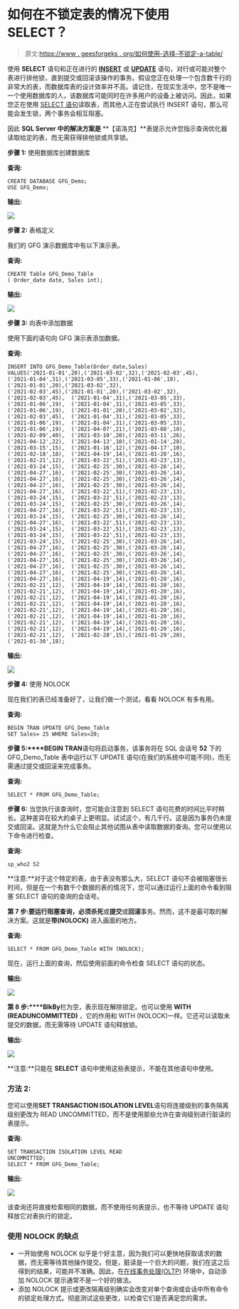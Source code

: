 # 如何在不锁定表的情况下使用 SELECT？

> 原文:[https://www . geesforgeks . org/如何使用-选择-不锁定-a-table/](https://www.geeksforgeeks.org/how-to-use-select-without-locking-a-table/)

使用 **SELECT** 语句和正在进行的 [**INSERT**](https://www.geeksforgeeks.org/sql-insert-statement/) 或 [**UPDATE**](https://www.geeksforgeeks.org/sql-update-statement/) 语句，对行或可能对整个表进行排他锁，直到提交或回滚该操作的事务。假设您正在处理一个包含数千行的非常大的表，而数据库表的设计效率并不高。请记住，在现实生活中，您不是唯一一个使用数据库的人，该数据库可能同时在许多用户的设备上被访问。因此，如果您正在使用 [SELECT 语句](https://www.geeksforgeeks.org/sql-select-query/)读取表，而其他人正在尝试执行 INSERT 语句，那么可能会发生锁，两个事务会相互阻塞。

因此 **SQL Server 中的解决方案是** **【诺洛克】**表提示允许您指示查询优化器读取给定的表，而无需获得排他锁或共享锁。

**步骤 1:** 使用数据库创建数据库

**查询:**

```
CREATE DATABASE GFG_Demo;
USE GFG_Demo;     
```

**输出:**

![](img/31dc5034ccdda17832903ab969dafa3e.png)

**步骤 2:** 表格定义

我们的 GFG 演示数据库中有以下演示表。

**查询:**

```
CREATE Table GFG_Demo_Table
( Order_date date, Sales int);   
```

**输出:**

![](img/a1c97c5a662bfba488d339a11391e5b3.png)

**步骤 3:** 向表中添加数据

使用下面的语句向 GFG 演示表添加数据。

**查询:**

```
INSERT INTO GFG_Demo_Table(Order_date,Sales)   
VALUES('2021-01-01',20),('2021-03-02',32),('2021-02-03',45),
('2021-01-04',31),('2021-03-05',33),('2021-01-06',19), 
('2021-01-01',20),('2021-03-02',32),
('2021-02-03',45),('2021-01-01',20),('2021-03-02',32),
('2021-02-03',45),  ('2021-01-04',31),('2021-03-05',33),
('2021-01-06',19),  ('2021-01-04',31),('2021-03-05',33),
('2021-01-06',19),  ('2021-01-01',20),('2021-03-02',32),
('2021-02-03',45),  ('2021-01-04',31),('2021-03-05',33),
('2021-01-06',19),  ('2021-01-04',31),('2021-03-05',33),
('2021-01-06',19),  ('2021-04-07',21),('2021-03-08',10),
('2021-02-09',40),  ('2021-03-10',20),('2021-03-11',26),
('2021-04-12',22),  ('2021-04-13',10),('2021-01-14',28),
('2021-03-15',15),  ('2021-01-16',12),('2021-04-17',10),
('2021-02-18',18),  ('2021-04-19',14),('2021-01-20',16),
('2021-02-21',12),  ('2021-03-22',51),('2021-02-23',13),
('2021-03-24',15),  ('2021-02-25',30),('2021-03-26',14),
('2021-04-27',16),  ('2021-02-25',30),('2021-03-26',14),
('2021-04-27',16),  ('2021-02-25',30),('2021-03-26',14),
('2021-04-27',16),  ('2021-02-25',30),('2021-03-26',14),
('2021-04-27',16),  ('2021-03-22',51),('2021-02-23',13),
('2021-03-24',15),  ('2021-03-22',51),('2021-02-23',13),
('2021-03-24',15),  ('2021-02-25',30),('2021-03-26',14),
('2021-04-27',16),  ('2021-03-22',51),('2021-02-23',13),
('2021-03-24',15),  ('2021-02-25',30),('2021-03-26',14),
('2021-04-27',16),  ('2021-03-22',51),('2021-02-23',13),
('2021-03-24',15),  ('2021-03-22',51),('2021-02-23',13),
('2021-03-24',15),  ('2021-03-22',51),('2021-02-23',13),
('2021-03-24',15),  ('2021-02-25',30),('2021-03-26',14),
('2021-04-27',16),  ('2021-02-25',30),('2021-03-26',14),
('2021-04-27',16),  ('2021-02-25',30),('2021-03-26',14),
('2021-04-27',16),  ('2021-02-25',30),('2021-03-26',14),
('2021-04-27',16),  ('2021-02-25',30),('2021-03-26',14),
('2021-04-27',16),  ('2021-02-25',30),('2021-03-26',14),
('2021-04-27',16),  ('2021-04-19',14),('2021-01-20',16),
('2021-02-21',12),  ('2021-04-19',14),('2021-01-20',16),
('2021-02-21',12),  ('2021-04-19',14),('2021-01-20',16),
('2021-02-21',12),  ('2021-04-19',14),('2021-01-20',16),
('2021-02-21',12),  ('2021-04-19',14),('2021-01-20',16),
('2021-02-21',12),  ('2021-04-19',14),('2021-01-20',16),
('2021-02-21',12),  ('2021-04-19',14),('2021-01-20',16),
('2021-02-21',12),  ('2021-04-19',14),('2021-01-20',16),
('2021-02-21',12),  ('2021-04-19',14),('2021-01-20',16),
('2021-02-21',12),  ('2021-02-28',15),('2021-01-29',20),
('2021-01-30',18);   
```

**输出:**

![](img/92663a88b8faeb7ac3747fe0440c3a7a.png)

**步骤 4:** 使用 NOLOCK

现在我们的表已经准备好了，让我们做一个测试，看看 NOLOCK 有多有用。

**查询:**

```
BEGIN TRAN UPDATE GFG_Demo_Table 
SET Sales= 25 WHERE Sales=20;   
```

**步骤 5:****BEGIN TRAN**语句将启动事务，该事务将在 SQL 会话号 **52** 下的 GFG_Demo_Table 表中运行以下 UPDATE 语句(在我们的系统中可能不同)，而无需通过提交或回滚来完成事务。

**查询:**

```
SELECT * FROM GFG_Demo_Table;   
```

**步骤 6:** 当您执行该查询时，您可能会注意到 SELECT 语句花费的时间比平时稍长。这种差异在较大的桌子上更明显。试试这个，有几千行。这是因为事务仍未提交或回滚。这就是为什么它会阻止其他试图从表中读取数据的查询。您可以使用以下命令进行检查。

**查询:**

```
sp_who2 52   
```

**注意:**对于这个特定的表，由于表没有那么大，SELECT 语句不会被阻塞很长时间，但是在一个有数千个数据的表的情况下，您可以通过运行上面的命令看到阻塞 SELECT 语句的查询的会话号。

**第 7 步:**要运行阻塞查询，必须**杀死**或**提交**或**回滚**事务。然而，这不是最可取的解决方案。这就是**带(NOLOCK)** 进入画面的地方。

**查询:**

```
SELECT * FROM GFG_Demo_Table WITH (NOLOCK);   
```

现在，运行上面的查询，然后使用前面的命令检查 SELECT 语句的状态。

**输出:**

![](img/2f2be118b293684a93179069aab1f357.png)

**第 8 步:****BlkBy**栏为空，表示现在解除锁定。也可以使用 **WITH (READUNCOMMITTED)** ，它的作用和 WITH (NOLOCK)一样。它还可以读取未提交的数据，而无需等待 UPDATE 语句释放锁。

**输出:**

![](img/81c7de164482ef2e295a86dfc8c9c13b.png)

**注意:**只能在 **SELECT** 语句中使用这些表提示，不能在其他语句中使用。

### 方法 2:

您可以使用**SET TRANSACTION ISOLATION LEVEL**语句将连接级别的事务隔离级别更改为 READ UNCOMMITTED，而不是使用那些允许在查询级别进行脏读的表提示。

**查询:**

```
SET TRANSACTION ISOLATION LEVEL READ 
UNCOMMITTED; 
SELECT * FROM GFG_Demo_Table;  
```

**输出:**

![](img/1942e8c436350de8ffc3bcd0e6b79fd0.png)

该查询还将直接检索相同的数据，而不使用任何表提示，也不等待 UPDATE 语句释放它对表执行的锁定。

### 使用 NOLOCK 的缺点

*   一开始使用 NOLOCK 似乎是个好主意，因为我们可以更快地获取请求的数据，而无需等待其他操作提交。但是，脏读是一个巨大的问题，我们在这之后得到的结果，可能并不准确。因此，在[在线事务处理(OLTP)](https://www.geeksforgeeks.org/on-line-transaction-processing-oltp-system-in-dbms/) 环境中，自动添加 NOLOCK 提示通常不是一个好的做法。
*   添加 NOLOCK 提示或更改隔离级别确实会改变对单个查询或会话中所有命令的锁定处理方式。彻底测试这些更改，以检查它们是否满足您的需求。
